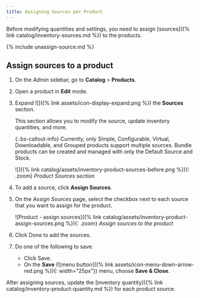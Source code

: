 ```yaml
---
title: Assigning Sources per Product
---
```


Before modifying quantities and settings, you need to assign [sources]({% link catalog/inventory-sources.md %}) to the products.

{% include unassign-source.md %}

## Assign sources to a product

1. On the _Admin_ sidebar, go to **Catalog** > **Products**.

1. Open a product in **Edit** mode.

1. Expand ![]({% link assets/icon-display-expand.png %}) the **Sources** section.

   This section allows you to modify the source, update inventory quantities, and more.

    {:.bs-callout-info}
    Currently, only Simple, Configurable, Virtual, Downloadable, and Grouped products support multiple sources. Bundle products can be created and managed with only the Default Source and Stock.

    ![]({% link catalog/assets/inventory-product-sources-before.png %}){: .zoom}
    _Product Sources section_

1. To add a source, click **Assign Sources**.

1. On the _Assign Sources_ page, select the checkbox next to each source that you want to assign for the product.

    ![Product - assign sources]({% link catalog/assets/inventory-product-assign-sources.png %}){: .zoom}
    _Assign sources to the product_

1. Click <span class="btn">Done</span> to add the sources.

1. Do one of the following to save:

   - Click <span class="btn">Save</span>.
   - On the **Save** (![menu button]({% link assets/icon-menu-down-arrow-red.png %}){: width="25px"}) menu, choose **Save & Close**.

After assigning sources, update the [inventory quantity]({% link catalog/inventory-product-quantity.md %}) for each product source.
